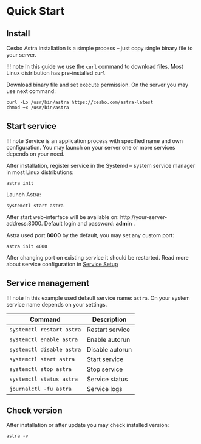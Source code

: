 # Quick Start

## Install

Cesbo Astra installation is a simple process – just copy single binary file to your server.

!!! note
    In this guide we use the `curl` command to download files.
    Most Linux distribution has pre-installed `curl`

Download binary file and set execute permission. On the server you may use next command:

```
curl -Lo /usr/bin/astra https://cesbo.com/astra-latest
chmod +x /usr/bin/astra
```

## Start service

!!! note
    Service is an application process with specified name and own configuration. You may launch on your server one or more services depends on your need.

After installation, register service in the Systemd – system service manager in most Linux distributions:

```
astra init
```

Launch Astra:

```
systemctl start astra
```

After start web-interface will be available on: http://your-server-address:8000.
Default login and password: **admin** .

Astra used port **8000** by the default, you may set any custom port:

```
astra init 4000
```

After changing port on existing service it should be restarted. Read more about service configuration in [Service Setup](service-setup.md)

## Service management

!!! note
    In this example used default service name: `astra`.
    On your system service name depends on your settings.

| Command | Description |
| --- | --- |
| `systemctl restart astra` | Restart service |
| `systemctl enable astra` | Enable autorun |
| `systemctl disable astra` | Disable autorun |
| `systemctl start astra` | Start service |
| `systemctl stop astra` | Stop service |
| `systemctl status astra` | Service status |
| `journalctl -fu astra` | Service logs |

## Check version

After installation or after update you may check installed version:

```
astra -v
```
